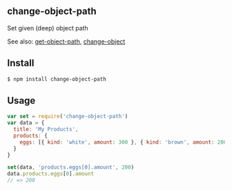 ## change-object-path

Set given (deep) object path

See also: [get-object-path](http://github.com/azer/get-object-path), [change-object](http://github.com/azer/change-object)

## Install

```bash
$ npm install change-object-path
```

## Usage

```js
var set = require('change-object-path')
var data = {
  title: 'My Products',
  products: {
    eggs: [{ kind: 'white', amount: 300 }, { kind: 'brown', amount: 200 }]
  }
}

set(data, 'products.eggs[0].amount', 200)
data.products.eggs[0].amount
// => 200
```
